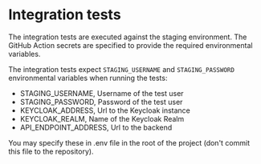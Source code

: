 # Integration tests

The integration tests are executed against the staging environment. The GitHub Action secrets are specified to provide the required environmental variables.

The integration tests expect `STAGING_USERNAME` and `STAGING_PASSWORD` environmental variables when running the tests:
- STAGING_USERNAME, Username of the test user
- STAGING_PASSWORD, Password of the test user
- KEYCLOAK_ADDRESS, Url to the Keycloak instance
- KEYCLOAK_REALM, Name of the Keycloak Realm
- API_ENDPOINT_ADDRESS, Url to the backend

You may specify these in .env file in the root of the project (don't commit this file to the repository).
